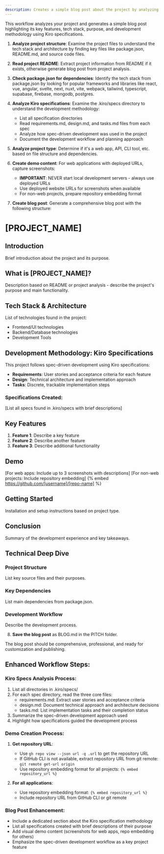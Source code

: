 ```yaml
---
description: Creates a simple blog post about the project by analyzing its structure, features, and purpose
---
```


This workflow analyzes your project and generates a simple blog post highlighting its key features, tech stack, purpose, and development methodology using Kiro specifications.

1. **Analyze project structure**: Examine the project files to understand the tech stack and architecture by finding key files like package.json, README.md, and source code files.

2. **Read project README**: Extract project information from README if it exists, otherwise generate blog post from project analysis.

3. **Check package.json for dependencies**: Identify the tech stack from package.json by looking for popular frameworks and libraries like react, vue, angular, svelte, next, nuxt, vite, webpack, tailwind, typescript, supabase, firebase, mongodb, postgres.

4. **Analyze Kiro specifications**: Examine the .kiro/specs directory to understand the development methodology:
   - List all specification directories
   - Read requirements.md, design.md, and tasks.md files from each spec
   - Analyze how spec-driven development was used in the project
   - Document the development workflow and planning approach

5. **Analyze project type**: Determine if it's a web app, API, CLI tool, etc. based on file structure and dependencies.

6. **Create demo content**: For web applications with deployed URLs, capture screenshots:
   - **IMPORTANT**: NEVER start local development servers - always use deployed URLs
   - Use deployed website URLs for screenshots when available
   - For non-web projects, prepare repository embedding format

7. **Create blog post**: Generate a comprehensive blog post with the following structure:

# [PROJECT_NAME]

## Introduction
Brief introduction about the project and its purpose.

## What is [PROJECT_NAME]?
Description based on README or project analysis - describe the project's purpose and main functionality.

## Tech Stack & Architecture
List of technologies found in the project:
- Frontend/UI technologies
- Backend/Database technologies  
- Development Tools

## Development Methodology: Kiro Specifications
This project follows spec-driven development using Kiro specifications:
- **Requirements**: User stories and acceptance criteria for each feature
- **Design**: Technical architecture and implementation approach
- **Tasks**: Discrete, trackable implementation steps

### Specifications Created:
[List all specs found in .kiro/specs with brief descriptions]

## Key Features
1. **Feature 1**: Describe a key feature
2. **Feature 2**: Describe another feature
3. **Feature 3**: Describe additional functionality

## Demo
[For web apps: Include up to 3 screenshots with descriptions]
[For non-web projects: Include repository embedding]
{% embed https://github.com/[username]/[repo-name] %}

## Getting Started
Installation and setup instructions based on project type.

## Conclusion
Summary of the development experience and key takeaways.

## Technical Deep Dive
### Project Structure
List key source files and their purposes.

### Key Dependencies
List main dependencies from package.json.

### Development Workflow
Describe the development process.

8. **Save the blog post** as BLOG.md in the PITCH folder.

The blog post should be comprehensive, professional, and ready for customization and publishing.

## Enhanced Workflow Steps:

### Kiro Specs Analysis Process:
1. List all directories in .kiro/specs/
2. For each spec directory, read the three core files:
   - requirements.md: Extract user stories and acceptance criteria
   - design.md: Document technical approach and architecture decisions
   - tasks.md: List implementation tasks and their completion status
3. Summarize the spec-driven development approach used
4. Highlight how specifications guided the development process

### Demo Creation Process:
1. **Get repository URL**:
   - Use `gh repo view --json url -q .url` to get the repository URL
   - If GitHub CLI is not available, extract repository URL from git remote: `git remote get-url origin`
   - Use repository embedding format for all projects: `{% embed repository_url %}`

2. **For all applications**:
   - Use repository embedding format: `{% embed repository_url %}`
   - Include repository URL from GitHub CLI or git remote

### Blog Post Enhancement:
- Include a dedicated section about the Kiro specification methodology
- List all specifications created with brief descriptions of their purpose
- Add visual demo content (screenshots for web apps, repo embedding for others)
- Emphasize the spec-driven development workflow as a key project feature